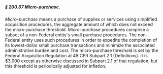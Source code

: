 ##### § 200.67 Micro-purchase. #####

*Micro-purchase* means a purchase of supplies or services using simplified acquisition procedures, the aggregate amount of which does not exceed the micro-purchase threshold. Micro-purchase procedures comprise a subset of a non-Federal entity's small purchase procedures. The non-Federal entity uses such procedures in order to expedite the completion of its lowest-dollar small purchase transactions and minimize the associated administrative burden and cost. The micro-purchase threshold is set by the Federal Acquisition Regulation at 48 CFR Subpart 2.1 (Definitions). It is $3,000 except as otherwise discussed in Subpart 2.1 of that regulation, but this threshold is periodically adjusted for inflation.
